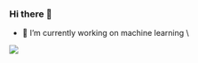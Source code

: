 ### Hi there 👋

<!--
**visitworld123/visitworld123** is a ✨ _special_ ✨ repository because its `README.md` (this file) appears on your GitHub profile.
-->


- 🔭 I’m currently working on machine learning \\

  
![](https://komarev.com/ghpvc/?username=visitworld123&color=blue&style=plastic&label=VISITORS)

<!--
- 🌱 I’m currently learning ...
- 👯 I’m looking to collaborate on ...
- 🤔 I’m looking for help with ...
- 💬 Ask me about ...
- 📫 How to reach me: ...
- 😄 Pronouns: ...
- ⚡ Fun fact: ...
-->
